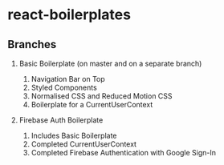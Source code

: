 # react-boilerplates

## Branches

1. Basic Boilerplate (on master and on a separate branch)
   1. Navigation Bar on Top
   2. Styled Components
   3. Normalised CSS and Reduced Motion CSS
   4. Boilerplate for a CurrentUserContext

2. Firebase Auth Boilerplate
   1. Includes Basic Boilerplate
   2. Completed CurrentUserContext
   3. Completed Firebase Authentication with Google Sign-In   
